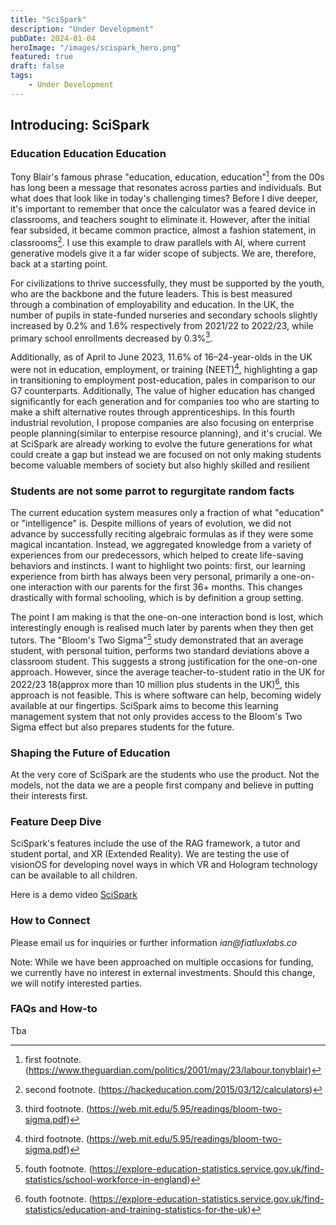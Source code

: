 ```yaml
---
title: "SciSpark"
description: "Under Development"
pubDate: 2024-01-04
heroImage: "/images/scispark_hero.png"
featured: true
draft: false
tags:
    - Under Development
---
```


## Introducing: SciSpark

### Education Education Education

Tony Blair's famous phrase "education, education, education"[^1] from the 00s has long been a message that resonates across parties and individuals. But what does that look like in today's challenging times? Before I dive deeper, it's important to remember that once the calculator was a feared device in classrooms, and teachers sought to eliminate it. However, after the initial fear subsided, it became common practice, almost a fashion statement, in classrooms[^2]. I use this example to draw parallels with AI, where current generative models give it a far wider scope of subjects. We are, therefore, back at a starting point.

For civilizations to thrive successfully, they must be supported by the youth, who are the backbone and the future leaders. This is best measured through a combination of employability and education. In the UK, the number of pupils in state-funded nurseries and secondary schools slightly increased by 0.2% and 1.6% respectively from 2021/22 to 2022/23, while primary school enrollments decreased by 0.3%[^3]. 

Additionally, as of April to June 2023, 11.6% of 16–24-year-olds in the UK were not in education, employment, or training (NEET)[^3], highlighting a gap in transitioning to employment post-education, pales in comparison to our G7 counterparts. Additionally, The value of higher education has changed significantly for each generation and for companies too who are starting to make a shift alternative routes through apprenticeships. In this fourth industrial revolution, I propose companies are also focusing on enterprise people planning(similar to enterpise resource planning), and it's crucial. We at SciSpark are already working to evolve the future generations for what could create a gap but instead we are focused on not only making students become valuable members of society but also highly skilled and resilient

### Students are not some parrot to regurgitate random facts 

The current education system measures only a fraction of what "education" or "intelligence" is. Despite millions of years of evolution, we did not advance by successfully reciting algebraic formulas as if they were some magical incantation. Instead, we aggregated knowledge from a variety of experiences from our predecessors, which helped to create life-saving behaviors and instincts. I want to highlight two points: first, our learning experience from birth has always been very personal, primarily a one-on-one interaction with our parents for the first 36+ months. This changes drastically with formal schooling, which is by definition a group setting. 

The point I am making is that the one-on-one interaction bond is lost, which interestingly enough is realised much later by parents when they then get tutors. The "Bloom's Two Sigma"[^4] study demonstrated that an average student, with personal tuition, performs two standard deviations above a classroom student. This suggests a strong justification for the one-on-one approach. However, since the average teacher-to-student ratio in the UK for 2022/23 18(approx more than 10 million plus students in the UK)[^5], this approach is not feasible. This is where software can help, becoming widely available at our fingertips. SciSpark aims to become this learning management system that not only provides access to the Bloom's Two Sigma effect but also prepares students for the future.

### Shaping the Future of Education

At the very core of SciSpark are the students who use the product. Not the models, not the data we are a people first company and believe in putting their interests first.

### Feature Deep Dive

SciSpark's features include the use of the RAG framework, a tutor and student portal, and XR (Extended Reality). We are testing the use of visionOS for developing novel ways in which VR and Hologram technology can be available to all children.

Here is a demo video [SciSpark](https://www.loom.com/share/6cc8cb382cb74b69be8c78b9c8d909f6?sid=5b0b22d0-f066-434f-8fac-25dab1b28b9c)


### How to Connect

Please email us for inquiries or further information _ian@fiatluxlabs.co_ 

Note: While we have been approached on multiple occasions for funding, we currently have no interest in external investments. Should this change, we will notify interested parties.

### FAQs and How-to

Tba

[^1]: first footnote. (https://www.theguardian.com/politics/2001/may/23/labour.tonyblair)
[^2]: second footnote. (https://hackeducation.com/2015/03/12/calculators)
[^3]: third footnote. (https://web.mit.edu/5.95/readings/bloom-two-sigma.pdf)
[^4]: fouth footnote. (https://explore-education-statistics.service.gov.uk/find-statistics/school-workforce-in-england)
[^5]: fouth footnote. (https://explore-education-statistics.service.gov.uk/find-statistics/education-and-training-statistics-for-the-uk)

